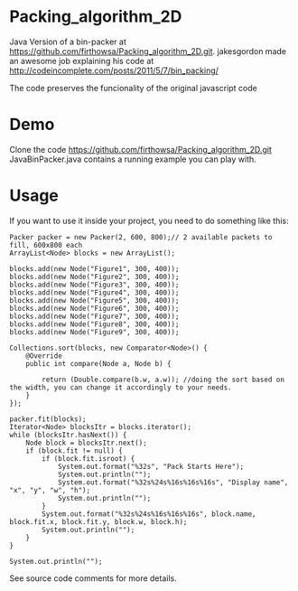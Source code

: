 # Packing_algorithm_2D

Java Version of a bin-packer at https://github.com/firthowsa/Packing_algorithm_2D.git. jakesgordon made an awesome job explaining his code at http://codeincomplete.com/posts/2011/5/7/bin_packing/


The code preserves the funcionality of the original javascript code

# Demo
Clone the code https://github.com/firthowsa/Packing_algorithm_2D.git 
JavaBinPacker.java contains a running example you can play with.
# Usage
If you want to use it inside your project, you need to do something like this:

    Packer packer = new Packer(2, 600, 800);// 2 available packets to fill, 600x800 each
    ArrayList<Node> blocks = new ArrayList();

    blocks.add(new Node("Figure1", 300, 400));
    blocks.add(new Node("Figure2", 300, 400));
    blocks.add(new Node("Figure3", 300, 400));
    blocks.add(new Node("Figure4", 300, 400));
    blocks.add(new Node("Figure5", 300, 400));
    blocks.add(new Node("Figure6", 300, 400));
    blocks.add(new Node("Figure7", 300, 400));
    blocks.add(new Node("Figure8", 300, 400));
    blocks.add(new Node("Figure9", 300, 400));

    Collections.sort(blocks, new Comparator<Node>() {
        @Override
        public int compare(Node a, Node b) {

            return (Double.compare(b.w, a.w)); //doing the sort based on the width, you can change it accordingly to your needs.
        }
    });

    packer.fit(blocks);
    Iterator<Node> blocksItr = blocks.iterator();
    while (blocksItr.hasNext()) {
        Node block = blocksItr.next();
        if (block.fit != null) {
            if (block.fit.isroot) {
                System.out.format("%32s", "Pack Starts Here");
                System.out.println("");
                System.out.format("%32s%24s%16s%16s%16s", "Display name", "x", "y", "w", "h");
                System.out.println("");
            }
            System.out.format("%32s%24s%16s%16s%16s", block.name, block.fit.x, block.fit.y, block.w, block.h);
            System.out.println("");
        }
    }

    System.out.println("");
See source code comments for more details.
